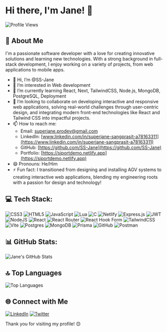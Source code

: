# Hi there, I'm Jane! 👋

![Profile Views](https://komarev.com/ghpvc/?username=SS-Jane&color=blue)

## 💫 About Me

I'm a passionate software developer with a love for creating innovative solutions and learning new technologies. With a strong background in full-stack development, I enjoy working on a variety of projects, from web applications to mobile apps.

- 👋 Hi, I’m @SS-Jane
- 👀 I’m interested in Web development 
- 🌱 I’m currently learning React, Next, TailwindCSS, Node.js, MongoDB, PostgreSQL, Deployment
- 💞️ I’m looking to collaborate on developing interactive and responsive web applications, solving real-world challenges through user-centric design, and integrating modern front-end technologies like React and Tailwind CSS into impactful projects.
- 📫 How to reach me:
  - Email: [superjane.prodev@gmail.com](mailto:superjane.prodev@gmail.com)
  - LinkedIn: [www.linkedin.com/in/superjane-sangprasit-a78163311](https://www.linkedin.com/in/superjane-sangprasit-a78163311)
  - GitHub: [https://github.com/SS-Jane](https://github.com/SS-Jane)
  - Portfolio: [https://sjportdemo.netlify.app](https://sjportdemo.netlify.app)
- 😄 Pronouns: He/Him 
- ⚡ Fun fact: I transitioned from designing and installing AGV systems to creating interactive web applications, blending my engineering roots with a passion for design and technology!

## 💻 Tech Stack:
![CSS3](https://img.shields.io/badge/css3-%231572B6.svg?style=for-the-badge&logo=css3&logoColor=white) ![HTML5](https://img.shields.io/badge/html5-%23E34F26.svg?style=for-the-badge&logo=html5&logoColor=white) ![JavaScript](https://img.shields.io/badge/javascript-%23323330.svg?style=for-the-badge&logo=javascript&logoColor=%23F7DF1E) ![Lua](https://img.shields.io/badge/lua-%232C2D72.svg?style=for-the-badge&logo=lua&logoColor=white) ![C](https://img.shields.io/badge/c-%2300599C.svg?style=for-the-badge&logo=c&logoColor=white) ![Netlify](https://img.shields.io/badge/netlify-%23000000.svg?style=for-the-badge&logo=netlify&logoColor=#00C7B7) ![Express.js](https://img.shields.io/badge/express.js-%23404d59.svg?style=for-the-badge&logo=express&logoColor=%2361DAFB) ![JWT](https://img.shields.io/badge/JWT-black?style=for-the-badge&logo=JSON%20web%20tokens) ![NodeJS](https://img.shields.io/badge/node.js-6DA55F?style=for-the-badge&logo=node.js&logoColor=white) ![React](https://img.shields.io/badge/react-%2320232a.svg?style=for-the-badge&logo=react&logoColor=%2361DAFB) ![React Router](https://img.shields.io/badge/React_Router-CA4245?style=for-the-badge&logo=react-router&logoColor=white) ![React Hook Form](https://img.shields.io/badge/React%20Hook%20Form-%23EC5990.svg?style=for-the-badge&logo=reacthookform&logoColor=white) ![TailwindCSS](https://img.shields.io/badge/tailwindcss-%2338B2AC.svg?style=for-the-badge&logo=tailwind-css&logoColor=white) ![Vite](https://img.shields.io/badge/vite-%23646CFF.svg?style=for-the-badge&logo=vite&logoColor=white) ![Postgres](https://img.shields.io/badge/postgres-%23316192.svg?style=for-the-badge&logo=postgresql&logoColor=white) ![MongoDB](https://img.shields.io/badge/MongoDB-%234ea94b.svg?style=for-the-badge&logo=mongodb&logoColor=white) ![Prisma](https://img.shields.io/badge/Prisma-3982CE?style=for-the-badge&logo=Prisma&logoColor=white) ![GitHub](https://img.shields.io/badge/github-%23121011.svg?style=for-the-badge&logo=github&logoColor=white) ![Postman](https://img.shields.io/badge/Postman-FF6C37?style=for-the-badge&logo=postman&logoColor=white)

## 📊 GitHub Stats:

![Jane's GitHub Stats](https://github-readme-stats.vercel.app/api?username=SS-Jane&show_icons=true&theme=radical)

## 🔝 Top Languages

![Top Languages](https://github-readme-stats.vercel.app/api/top-langs/?username=SS-Jane&layout=compact&theme=radical)

## 🌐 Connect with Me

[![LinkedIn](https://img.shields.io/badge/LinkedIn-0077B5?style=for-the-badge&logo=linkedin&logoColor=white)](https://www.linkedin.com/in/superjane-sangprasit-a78163311)
[![Twitter](https://img.shields.io/badge/Twitter-1DA1F2?style=for-the-badge&logo=twitter&logoColor=white)](https://twitter.com/your-twitter-handle) <!-- Update with your Twitter handle if available -->

Thank you for visiting my profile! 😊

